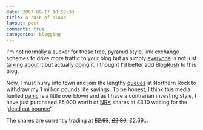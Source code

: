 ```yaml
---
date: 2007-09-17 18:59:33
title: a rush of blood
layout: post
comments: true
categories: blogging
---
```

I'm not normally a sucker for these free, pyramid style, link exchange
schemes to drive more traffic to your blog but as simply
[everyone](http://www.problogger.net/archives/2007/09/17/tips-for-using-blogrush-to-generate-traffic-for-your-blog/)
is not just
[talking](http://www.shoemoney.com/2007/09/16/how-to-get-45k-impressions-a-day-from-blogrush/)
[about](http://www.doshdosh.com/blogrush-review-using-widgets-for-blog-traffic/)
it but actually
[doing](http://www.marketingpilgrim.com/2007/09/blogrush-offers-free-syndicated-blog-traffic.html)
it, I thought I'd better add
[BlogRush](http://www.blogrush.com/r18601001) to this blog.

Now, I must hurry into town and join the lengthy
[queues](http://news.bbc.co.uk/1/hi/business/6997765.stm) at Northern
Rock to withdraw my 1 million pounds life savings. To be honest, I think
this media fuelled
[panic](http://bclc.wordpress.com/2007/09/15/congratulations/) is a
little overblown and as I have a contrarian investing style, I have just
purchased &pound;5,000 worth of
[NRK](http://finance.google.com/finance?q=LON:NRK) shares at &pound;3.10
waiting for the
'[dead cat bounce](http://en.wikipedia.org/wiki/Dead_cat_bounce)'.

The shares are currently trading at ~~&pound;2.93~~, ~~&pound;2.80~~, &pound;2.69...

